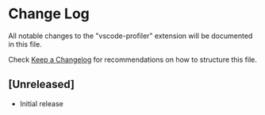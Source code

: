 # Change Log

All notable changes to the "vscode-profiler" extension will be documented in this file.

Check [Keep a Changelog](http://keepachangelog.com/) for recommendations on how to structure this file.

## [Unreleased]

- Initial release
